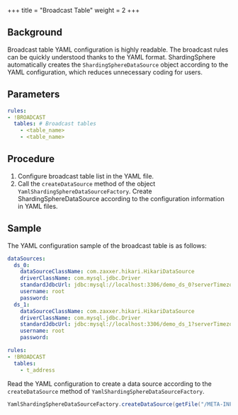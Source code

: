 +++
title = "Broadcast Table"
weight = 2
+++

## Background

Broadcast table YAML configuration is highly readable. The broadcast rules can be quickly understood thanks to the YAML format. ShardingSphere automatically creates the `ShardingSphereDataSource` object according to the YAML configuration, which reduces unnecessary coding for users.

## Parameters

```yaml
rules:
- !BROADCAST
  tables: # Broadcast tables
    - <table_name>
    - <table_name>
```

## Procedure

1. Configure broadcast table list in the YAML file.
2. Call the `createDataSource` method of the object `YamlShardingSphereDataSourceFactory`. Create ShardingSphereDataSource according to the configuration information in YAML files.

## Sample

The YAML configuration sample of the broadcast table is as follows:

```yaml
dataSources:
  ds_0:
    dataSourceClassName: com.zaxxer.hikari.HikariDataSource
    driverClassName: com.mysql.jdbc.Driver
    standardJdbcUrl: jdbc:mysql://localhost:3306/demo_ds_0?serverTimezone=UTC&useSSL=false&useUnicode=true&characterEncoding=UTF-8
    username: root
    password:
  ds_1:
    dataSourceClassName: com.zaxxer.hikari.HikariDataSource
    driverClassName: com.mysql.jdbc.Driver
    standardJdbcUrl: jdbc:mysql://localhost:3306/demo_ds_1?serverTimezone=UTC&useSSL=false&useUnicode=true&characterEncoding=UTF-8
    username: root
    password:

rules:
- !BROADCAST
  tables:
    - t_address
```

Read the YAML configuration to create a data source according to the `createDataSource` method of `YamlShardingSphereDataSourceFactory`.

```java
YamlShardingSphereDataSourceFactory.createDataSource(getFile("/META-INF/broadcast-databases-tables.yaml"));
```
